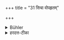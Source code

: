 +++
title = "31 सिचा वोपहृतम्"

+++

<details><summary>Bühler</summary>

31. Nor what has been brought in the hem of a garment, (even though the garment may be clean),
</details>

<details><summary>हरदत्त-टीका</summary>

## सूत्रम्
सिचा वोपहृतम् ॥ ३१ ॥  
## टिप्पनी
अपरिहितस्य शुद्धस्यापि वाससस्सिचा यद् उपहृतमानीतं तदप्यभोज्यम् ॥ ३१ ॥
</details>
